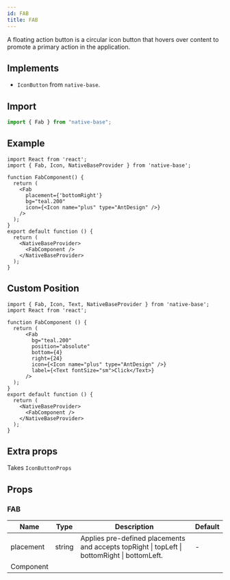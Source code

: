 ```yaml
---
id: FAB
title: FAB
---
```


A floating action button is a circular icon button that hovers over content to promote a primary action in the application.

## Implements

- `IconButton` from `native-base`.

## Import

```jsx
import { Fab } from "native-base";
```

## Example

```SnackPlayer name=FAB%20Example
import React from 'react';
import { Fab, Icon, NativeBaseProvider } from 'native-base';

function FabComponent() {
  return (
    <Fab
      placement={'bottomRight'}
      bg="teal.200"
      icon={<Icon name="plus" type="AntDesign" />}
    />
  );
}
export default function () {
  return (
    <NativeBaseProvider>
      <FabComponent />
    </NativeBaseProvider>
  );
}
```

## Custom Position

```SnackPlayer name=FAB%20Custom Position
import { Fab, Icon, Text, NativeBaseProvider } from 'native-base';
import React from 'react';

function FabComponent () {
  return (
      <Fab
        bg="teal.200"
        position="absolute"
        bottom={4}
        right={24}
        icon={<Icon name="plus" type="AntDesign" />}
        label={<Text fontSize="sm">Click</Text>}
      />
  );
}
export default function () {
  return (
    <NativeBaseProvider>
      <FabComponent />
    </NativeBaseProvider>
  );
}
```

## Extra props

Takes `IconButtonProps`

## Props

### FAB

| Name      | Type   | Description                                                                                  | Default |
| --------- | ------ | -------------------------------------------------------------------------------------------- | ------- |
| placement | string | Applies pre-defined placements and accepts topRight \| topLeft \| bottomRight \| bottomLeft. | -       |
| Component |        |                                                                                              |         |
